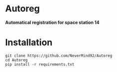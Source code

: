 # Autoreg
**Automatical registration for space station 14**
# Installation
```shell script
git clone https://github.com/NeverMind92/Autoreg
cd Autoreg
pip install -r requirements.txt
```
